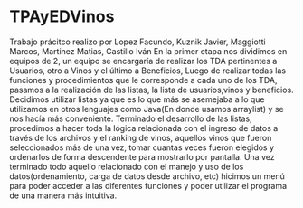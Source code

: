 # TPAyEDVinos
Trabajo prácitco realizo por
Lopez Facundo,
Kuznik Javier,
Maggiotti Marcos,
Martinez Matias,
Castillo Iván
En la primer etapa nos dividimos en equipos de 2, un equipo se encargaría de realizar los TDA pertinentes a Usuarios, otro a Vinos y el último a Beneficios,
Luego de realizar todas las funciones y procedimientos que le corresponde a cada uno de los TDA, pasamos a la realización de las listas, la lista de usuarios,vinos y beneficios. Decidimos utilizar listas ya que es lo que más se asemejaba a lo que utilizamos en otros lenguajes como Java(En donde usamos arraylist) y se nos hacía más conveniente.
Terminado el desarrollo de las listas, procedimos a hacer toda la lógica relacionada con el ingreso de datos a través de los archivos y el ranking de vinos, aquellos vinos que fueron seleccionados más de una vez, tomar cuantas veces fueron elegidos  y ordenarlos de forma descendente para mostrarlo por pantalla.
Una vez terminado todo aquello relacionado con el manejo y uso de los datos(ordenamiento, carga de datos desde archivo, etc) hicimos un menú para poder acceder a las diferentes funciones y poder utilizar el programa de una manera más intuitiva.

